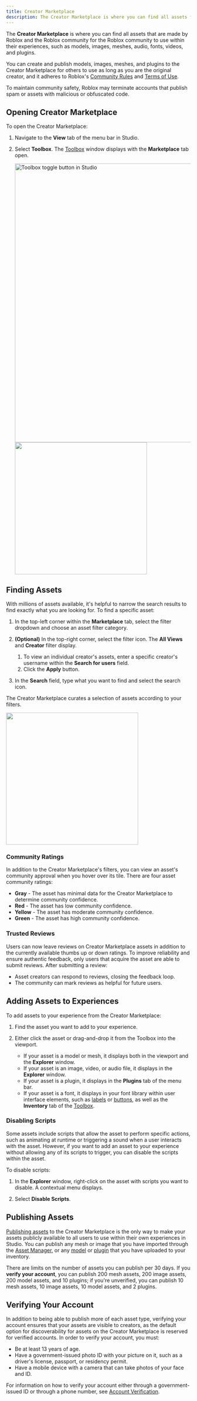 ```yaml
---
title: Creator Marketplace
description: The Creator Marketplace is where you can find all assets for public use in your experiences.
---
```


The **Creator Marketplace** is where you can find all assets that are made by Roblox and the Roblox community for the Roblox community to use within their experiences, such as models, images, meshes, audio, fonts, videos, and plugins.

You can create and publish models, images, meshes, and plugins to the Creator Marketplace for others to use as long as you are the original creator, and it adheres to Roblox's [Community Rules](https://en.help.roblox.com/hc/articles/203313410) and [Terms of Use](https://en.help.roblox.com/hc/articles/115004647846).

<Alert severity="warning">
To maintain community safety, Roblox may terminate accounts that publish spam or assets with malicious or obfuscated code.
</Alert>

## Opening Creator Marketplace

To open the Creator Marketplace:

1. Navigate to the **View** tab of the menu bar in Studio.
2. Select **Toolbox**. The [Toolbox](../../projects/assets/toolbox.md) window displays with the **Marketplace** tab open.

   <img src="../../assets/studio/general/View-Tab-Toolbox.png" width="760" alt="Toolbox toggle button in Studio" />

   <img src="../../assets/studio/toolbox/Marketplace-Tab.png" width="360" />

## Finding Assets

With millions of assets available, it's helpful to narrow the search results to find exactly what you are looking for. To find a specific asset:

1. In the top-left corner within the **Marketplace** tab, select the filter dropdown and choose an asset filter category.

2. **(Optional)** In the top-right corner, select the filter icon. The **All Views** and **Creator** filter display.

   1. To view an individual creator's assets, enter a specific creator's username within the **Search for users** field.
   2. Click the **Apply** button.

3. In the **Search** field, type what you want to find and select the search icon.

The Creator Marketplace curates a selection of assets according to your filters.

<img src="../../assets/studio/toolbox/Model-Search-Example.png" width="360" />

### Community Ratings

In addition to the Creator Marketplace's filters, you can view an asset's community approval when you hover over its tile. There are four asset community ratings:

- **Gray** - The asset has minimal data for the Creator Marketplace to determine community confidence.
- **Red** - The asset has low community confidence.
- **Yellow** - The asset has moderate community confidence.
- **Green** - The asset has high community confidence.

### Trusted Reviews

Users can now leave reviews on Creator Marketplace assets in addition to the currently available thumbs up or down ratings. To improve reliability and ensure authentic feedback, only users that acquire the asset are able to submit reviews. After submitting a review:

- Asset creators can respond to reviews, closing the feedback loop.
- The community can mark reviews as helpful for future users.

## Adding Assets to Experiences

To add assets to your experience from the Creator Marketplace:

1. Find the asset you want to add to your experience.

2. Either click the asset or drag-and-drop it from the Toolbox into the viewport.

   - If your asset is a model or mesh, it displays both in the viewport and the **Explorer** window.
   - If your asset is an image, video, or audio file, it displays in the **Explorer** window.
   - If your asset is a plugin, it displays in the **Plugins** tab of the menu bar.
   - If your asset is a font, it displays in your font library within user interface elements, such as [labels](../../ui/labels.md) or [buttons](../../ui/buttons.md), as well as the **Inventory** tab of the [Toolbox](../../projects/assets/toolbox.md).

### Disabling Scripts

Some assets include scripts that allow the asset to perform specific actions, such as animating at runtime or triggering a sound when a user interacts with the asset. However, if you want to add an asset to your experience without allowing any of its scripts to trigger, you can disable the scripts within the asset.

To disable scripts:

1. In the **Explorer** window, right-click on the asset with scripts you want to disable. A contextual menu displays.

2. Select **Disable Scripts**.

## Publishing Assets

[Publishing assets](../../production/publishing/publishing-assets.md) to the Creator Marketplace is the only way to make your assets publicly available to all users to use within their own experiences in Studio. You can publish any mesh or image that you have imported through the [Asset Manager](../../projects/assets/manager.md), or any [model](../../parts/models.md) or [plugin](../../studio/plugins.md) that you have uploaded to your inventory.

There are limits on the number of assets you can publish per 30 days. If you **verify your account**, you can publish 200 mesh assets, 200 image assets, 200 model assets, and 10 plugins; if you're unverified, you can publish 10 mesh assets, 10 image assets, 10 model assets, and 2 plugins.

## Verifying Your Account

In addition to being able to publish more of each asset type, verifying your account ensures that your assets are visible to creators, as the default option for discoverability for assets on the Creator Marketplace is reserved for verified accounts. In order to verify your account, you must:

- Be at least 13 years of age.
- Have a government-issued photo ID with your picture on it, such as a driver's license, passport, or residency permit.
- Have a mobile device with a camera that can take photos of your face and ID.

For information on how to verify your account either through a government-issued ID or through a phone number, see [Account Verification](../../production/publishing/account-verification.md).
